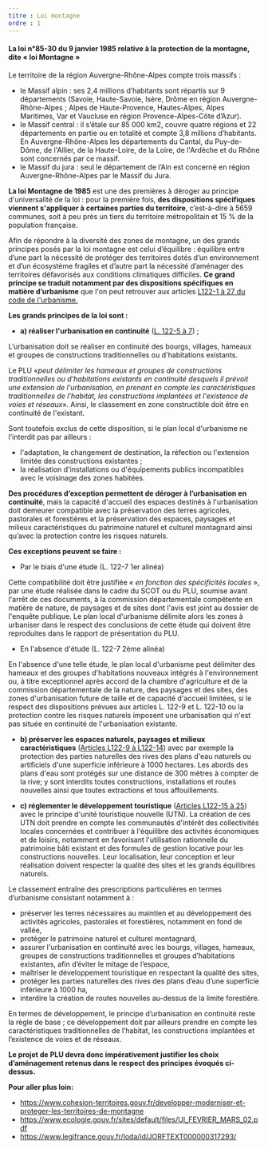 ```yaml
---
titre : Loi montagne
ordre : 1
---
```

#### La loi n°85-30 du 9 janvier 1985 relative à la protection de la montagne, dite « loi Montagne »

Le territoire de la région Auvergne-Rhône-Alpes compte trois massifs :
- le Massif alpin : ses 2,4 millions d’habitants sont répartis sur 9 départements (Savoie, Haute-Savoie, Isère, Drôme en région Auvergne-Rhône-Alpes ; Alpes de Haute-Provence, Hautes-Alpes, Alpes Maritimes, Var et Vaucluse en région Provence-Alpes-Côte d’Azur).
- le Massif central :  il s’étale sur 85 000 km2, couvre quatre régions et 22 départements en partie ou en totalité et compte 3,8 millions d’habitants. En Auvergne-Rhône-Alpes les départements du Cantal, du Puy-de-Dôme, de l'Allier, de la Haute-Loire, de la Loire, de l'Ardèche et du Rhône sont concernés par ce massif.
- le Massif du jura : seul le département de l’Ain est concerné en région Auvergne-Rhône-Alpes par le Massif du Jura.

**La loi Montagne de 1985** est une des premières à déroger au principe d'universalité de la loi : pour la première fois, **des dispositions spécifiques viennent s'appliquer à certaines parties du territoire**, c’est-à-dire à 5659 communes, soit à peu près un tiers du territoire métropolitain et 15 % de la population française. 

Afin de répondre à la diversité des zones de montagne, un des grands principes posés par la loi montagne est celui d’équilibre : équilibre
entre d’une part la nécessité de protéger des territoires
dotés d’un environnement et d’un écosystème fragiles
et d’autre part la nécessité d’aménager des territoires
défavorisés aux conditions climatiques difficiles.
**Ce grand principe se traduit notamment par des
dispositions spécifiques en matière d’urbanisme** que l'on peut retrouver aux articles [L122-1 à 27 du code de l'urbanisme.](https://www.legifrance.gouv.fr/codes/section_lc/LEGITEXT000006074075/LEGISCTA000031210568/#LEGISCTA000031212320)

**Les grands principes de la loi sont :**
- **a) réaliser l'urbanisation en continuité** ([L. 122-5 à 7](https://www.legifrance.gouv.fr/codes/section_lc/LEGITEXT000006074075/LEGISCTA000031210586/#LEGISCTA000031212306)) ;

L’urbanisation doit se réaliser en continuité des bourgs, villages, hameaux et groupes de constructions traditionnelles ou d'habitations existants. 

Le PLU «*peut délimiter les hameaux et groupes de constructions traditionnelles ou d'habitations existants en continuité desquels il prévoit une extension de l'urbanisation, en prenant en compte les caractéristiques traditionnelles de l'habitat, les constructions implantées et l'existence de voies et réseaux*». Ainsi, le classement en zone constructible doit être en continuité de l'existant.

Sont toutefois exclus de cette disposition, si le plan local d'urbanisme ne l'interdit pas par ailleurs :
-  l'adaptation, le changement de destination, la réfection ou l'extension limitée des constructions existantes ;
- la réalisation d'installations ou d'équipements publics incompatibles avec le voisinage des zones habitées.

**Des procédures d’exception permettent de déroger à l’urbanisation en continuité**, mais la capacité d'accueil des espaces destinés à l'urbanisation doit demeurer compatible avec la préservation des terres agricoles, pastorales et forestières et la préservation des espaces, paysages et milieux caractéristiques du patrimoine naturel et culturel montagnard ainsi qu’avec la protection contre les risques naturels.

**Ces exceptions peuvent se faire :**

- Par le biais d'une étude (L. 122-7 1er alinéa)

Cette compatibilité doit être justifiée « *en fonction des spécificités locales* », par une étude réalisée dans le cadre du SCOT ou du PLU, soumise avant l'arrêt de ces documents, à la commission départementale compétente en matière de nature, de paysages et de sites dont l'avis est joint au dossier de l'enquête publique. Le plan local d'urbanisme délimite alors les zones à urbaniser dans le respect des conclusions de cette étude qui doivent être reproduites dans le rapport de présentation du PLU.

- En l'absence d'étude (L. 122-7 2ème alinéa)

En l'absence d'une telle étude, le plan local d'urbanisme peut délimiter des hameaux et des groupes d'habitations nouveaux intégrés à l'environnement ou, à titre exceptionnel après accord de la chambre d'agriculture et de la commission départementale de la nature, des paysages et des sites, des zones d'urbanisation future de taille et de capacité d'accueil limitées, si le respect des dispositions prévues aux articles L. 122-9 et L. 122-10 ou la protection contre les risques naturels imposent une urbanisation qui n'est pas située en continuité de l'urbanisation existante.

- **b) préserver les espaces naturels, paysages et milieux caractéristiques** ([Articles L122-9 à L122-14](https://www.legifrance.gouv.fr/codes/section_lc/LEGITEXT000006074075/LEGISCTA000031210603/#LEGISCTA000031212294)) avec par exemple la protection des parties naturelles des rives des plans d'eau naturels ou artificiels d'une superficie inférieure à 1000 hectares. Les abords des plans d'eau sont protégés sur une distance de 300 mètres à compter de la rive; y sont interdits toutes constructions, installations et routes nouvelles ainsi que toutes extractions et tous affouillements.

- **c) réglementer le développement touristique** ([Articles L122-15 à 25](https://www.legifrance.gouv.fr/codes/section_lc/LEGITEXT000006074075/LEGISCTA000031210623/#LEGISCTA000031212279)) avec le principe d'unité touristique nouvelle (UTN). La création de ces UTN doit prendre en compte les communautés d'intérêt des collectivités locales concernées et contribuer à l'équilibre des activités économiques et de loisirs, notamment en favorisant l'utilisation rationnelle du patrimoine bâti existant et des formules de gestion locative pour les constructions nouvelles. 
Leur localisation, leur conception et leur réalisation doivent respecter la qualité des sites et les grands équilibres naturels.

Le classement entraîne des prescriptions particulières en termes d’urbanisme consistant notamment à :
- préserver les terres nécessaires au maintien et au développement des activités agricoles, pastorales et forestières, notamment en fond de vallée,
- protéger le patrimoine naturel et culturel montagnard,
- assurer l'urbanisation en continuité avec les bourgs, villages, hameaux, groupes de constructions traditionnelles et groupes d’habitations existantes, afin d’éviter le mitage de l’espace,
- maîtriser le développement touristique en respectant la qualité des sites,
- protéger les parties naturelles des rives des plans d’eau d’une superficie inférieure à 1000 ha,
-  interdire la création de routes nouvelles au-dessus de la limite forestière.

En termes de développement, le principe d’urbanisation en continuité reste la règle de base ; ce développement doit par ailleurs prendre en compte les caractéristiques traditionnelles de l’habitat, les constructions implantées et l’existence de voies et de réseaux.

**Le projet de PLU devra donc impérativement justifier les choix d’aménagement retenus dans le respect des principes évoqués ci-dessus.**

**Pour aller plus loin:**
- https://www.cohesion-territoires.gouv.fr/developper-moderniser-et-proteger-les-territoires-de-montagne
- https://www.ecologie.gouv.fr/sites/default/files/UI_FEVRIER_MARS_02.pdf
- https://www.legifrance.gouv.fr/loda/id/JORFTEXT000000317293/